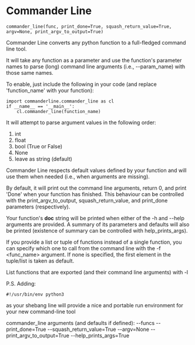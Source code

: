 # Commander Line
	commander_line(func, print_done=True, squash_return_value=True, argv=None, print_argv_to_output=True)

Commander Line converts any python function to a full-fledged command line tool.

It will take any function as a parameter and use the function's parameter names to parse (long) command line arguments (i.e., --param_name) with those same names.

To enable, just include the following in your code (and replace 'function_name' with your function):

	import commanderline.commander_line as cl
	if __name__ == '__main__':
		cl.commander_line(function_name)

It will attempt to parse argument values in the following order:

1. int
2. float
3. bool (True or False)
4. None
5. leave as string (default)

Commander Line respects default values defined by your function and will use them when needed (i.e., when arguments are missing).

By default, it will print out the command line arguments, return 0, and print 'Done' when your function has finished. This behaviour can be controlled with the print_argv_to_output, squash_return_value, and print_done parameters (respectively).

Your function's __doc__ string will be printed when either of the -h and --help arguments are provided. A summary of its parameters and defaults will also be printed (existence of summary can be controlled with help_prints_args).

If you provide a list or tuple of functions instead of a single function, you can specify which one to call from the command line with the -f <func_name> argument. If none is specified, the first element in the tuple/list is taken as default.

List functions that are exported (and their command line arguments) with -l

P.S. Adding: 

	#!/usr/bin/env python3

as your shebang line will provide a nice and portable run environment for your new command-line tool
	
commander_line arguments (and defaults if defined):
  --funcs
  --print_done=True
  --squash_return_value=True
  --argv=None
  --print_argv_to_output=True
  --help_prints_args=True
